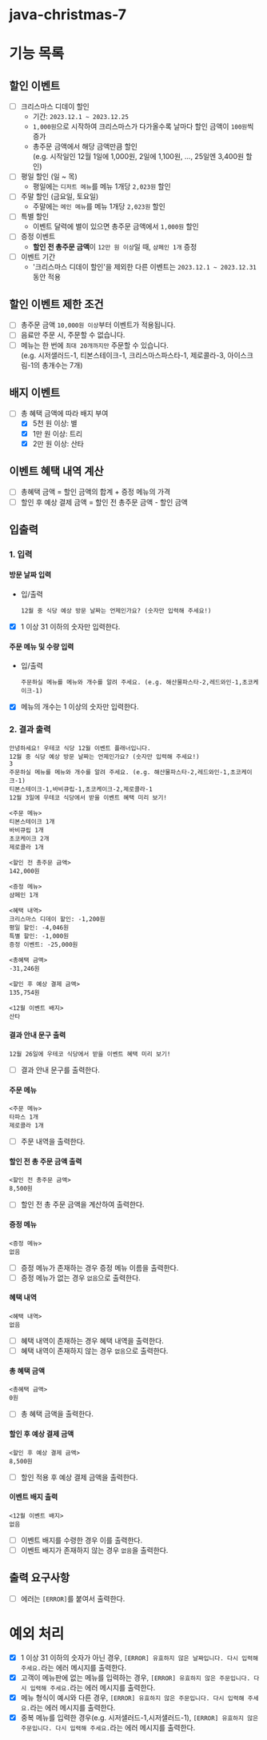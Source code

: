# java-christmas-7

# 기능 목록

## 할인 이벤트

- [ ] 크리스마스 디데이 할인
  - 기간: `2023.12.1 ~ 2023.12.25`
  - `1,000원`으로 시작하여 크리스마스가 다가올수록 날마다 할인 금액이 `100원`씩 증가
  - 총주문 금액에서 해당 금액만큼 할인  
    (e.g. 시작일인 12월 1일에 1,000원, 2일에 1,100원, ..., 25일엔 3,400원 할인)
- [ ] 평일 할인 (일 ~ 목)
  - 평일에는 `디저트 메뉴`를 메뉴 1개당 `2,023원` 할인
- [ ] 주말 할인 (금요일, 토요일)
  - 주말에는 `메인 메뉴`를 메뉴 1개당 `2,023원` 할인
- [ ] 특별 할인
  - 이벤트 달력에 별이 있으면 총주문 금액에서 `1,000원` 할인
- [ ] 증정 이벤트
  - **할인 전 총주문 금액**이 `12만 원 이상`일 때, `샴페인 1개` 증정
- [ ] 이벤트 기간
  - '크리스마스 디데이 할인'을 제외한 다른 이벤트는 `2023.12.1 ~ 2023.12.31` 동안 적용

## 할인 이벤트 제한 조건

- [ ] 총주문 금액 `10,000원 이상`부터 이벤트가 적용됩니다.
- [ ] 음료만 주문 시, 주문할 수 없습니다.
- [ ] 메뉴는 한 번에 `최대 20개까지만` 주문할 수 있습니다.  
       (e.g. 시저샐러드-1, 티본스테이크-1, 크리스마스파스타-1, 제로콜라-3, 아이스크림-1의 총개수는 7개)

## 배지 이벤트

- [ ] 총 혜택 금액에 따라 배지 부여
  - [x] 5천 원 이상: 별
  - [x] 1만 원 이상: 트리
  - [x] 2만 원 이상: 산타

## 이벤트 혜택 내역 계산

- [ ] 총혜택 금액 = 할인 금액의 합계 + 증정 메뉴의 가격
- [ ] 할인 후 예상 결제 금액 = 할인 전 총주문 금액 - 할인 금액

## 입출력

### 1. 입력

#### 방문 날짜 입력

- 입/출력

  ```
  12월 중 식당 예상 방문 날짜는 언제인가요? (숫자만 입력해 주세요!)
  ```

- [x] 1 이상 31 이하의 숫자만 입력한다.

#### 주문 메뉴 및 수량 입력

- 입/출력

  ```
  주문하실 메뉴를 메뉴와 개수를 알려 주세요. (e.g. 해산물파스타-2,레드와인-1,초코케이크-1)
  ```

- [x] 메뉴의 개수는 1 이상의 숫자만 입력한다.

### 2. 결과 출력

```
안녕하세요! 우테코 식당 12월 이벤트 플래너입니다.
12월 중 식당 예상 방문 날짜는 언제인가요? (숫자만 입력해 주세요!)
3
주문하실 메뉴를 메뉴와 개수를 알려 주세요. (e.g. 해산물파스타-2,레드와인-1,초코케이크-1)
티본스테이크-1,바비큐립-1,초코케이크-2,제로콜라-1
12월 3일에 우테코 식당에서 받을 이벤트 혜택 미리 보기!

<주문 메뉴>
티본스테이크 1개
바비큐립 1개
초코케이크 2개
제로콜라 1개

<할인 전 총주문 금액>
142,000원

<증정 메뉴>
샴페인 1개

<혜택 내역>
크리스마스 디데이 할인: -1,200원
평일 할인: -4,046원
특별 할인: -1,000원
증정 이벤트: -25,000원

<총혜택 금액>
-31,246원

<할인 후 예상 결제 금액>
135,754원

<12월 이벤트 배지>
산타
```

#### 결과 안내 문구 출력

```
12월 26일에 우테코 식당에서 받을 이벤트 혜택 미리 보기!
```

- [ ] 결과 안내 문구를 출력한다.

#### 주문 메뉴

```
<주문 메뉴>
타파스 1개
제로콜라 1개
```

- [ ] 주문 내역을 출력한다.

#### 할인 전 총 주문 금액 출력

```
<할인 전 총주문 금액>
8,500원
```

- [ ] 할인 전 총 주문 금액을 계산하여 출력한다.

#### 증정 메뉴

```
<증정 메뉴>
없음
```

- [ ] 증정 메뉴가 존재하는 경우 증정 메뉴 이름을 출력한다.
- [ ] 증정 메뉴가 없는 경우 `없음`으로 출력한다.

#### 혜택 내역

```
<혜택 내역>
없음
```

- [ ] 혜택 내역이 존재하는 경우 혜택 내역을 출력한다.
- [ ] 혜택 내역이 존재하지 않는 경우 `없음`으로 출력한다.

#### 총 혜택 금액

```
<총혜택 금액>
0원
```

- [ ] 총 혜택 금액을 출력한다.

#### 할인 후 예상 결제 금액

```
<할인 후 예상 결제 금액>
8,500원
```

- [ ] 할인 적용 후 예상 결제 금액을 출력한다.

#### 이벤트 배지 출력

```
<12월 이벤트 배지>
없음
```

- [ ] 이벤트 배지를 수령한 경우 이를 출력한다.
- [ ] 이벤트 배지가 존재하지 않는 경우 `없음`을 출력한다.

## 출력 요구사항

- [ ] 에러는 `[ERROR]`를 붙여서 출력한다.

# 예외 처리

- [x] 1 이상 31 이하의 숫자가 아닌 경우, `[ERROR] 유효하지 않은 날짜입니다. 다시 입력해 주세요.`라는 에러 메시지를 출력한다.
- [x] 고객이 메뉴판에 없는 메뉴를 입력하는 경우, `[ERROR] 유효하지 않은 주문입니다. 다시 입력해 주세요.`라는 에러 메시지를 출력한다.
- [x] 메뉴 형식이 예시와 다른 경우, `[ERROR] 유효하지 않은 주문입니다. 다시 입력해 주세요.`라는 에러 메시지를 출력한다.
- [x] 중복 메뉴를 입력한 경우(e.g. 시저샐러드-1,시저샐러드-1), `[ERROR] 유효하지 않은 주문입니다. 다시 입력해 주세요.`라는 에러 메시지를 출력한다.
